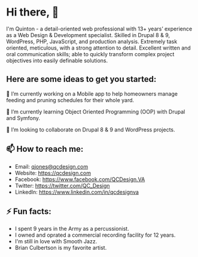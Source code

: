 # Hi there, 👋

<!--
**qjones3/qjones3** is a ✨ _special_ ✨ repository because its `README.md` (this file) appears on your GitHub profile.
-->

I'm Quinton - a detail-oriented web professional with 13+ years’ experience as a Web Design & Development specialist. Skilled in Drupal 8 & 9, WordPress, PHP, JavaScript, and production analysis. Extremely task oriented, meticulous, with a strong attention to detail. Excellent written and oral communication skills; able to quickly transform complex project objectives into easily definable solutions.

## Here are some ideas to get you started:
🔭 I’m currently working on a Mobile app to help homeowners manage feeding and pruning schedules for their whole yard.

🌱 I’m currently learning Object Oriented Programming (OOP) with Drupal and Symfony.

👯 I’m looking to collaborate on Drupal 8 & 9 and WordPress projects.

<!--
- 🤔 I’m looking for help with ...
- 💬 Ask me about ... -->
## 📫 How to reach me:
 - Email: qjones@qcdesign.com
 - Website: https://qcdesign.com
 - Facebook: https://www.facebook.com/QCDesign.VA
 - Twitter: https://twitter.com/QC_Design
 - LinkedIn: https://www.linkedin.com/in/qcdesignva
 
## ⚡ Fun facts:
 - I spent 9 years in the Army as a percussionist.
 - I owned and oprated a commercial recording facility for 12 years.
 - I'm still in love with Smooth Jazz.
 - Brian Culbertson is my favorite artist.
